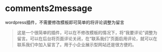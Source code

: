 # comments2message
wordpress插件，不需要修改模板即可简单的将评论调整为留言

>这是一个很简单的插件，可以在不修改模板的情况下，将“我要评论”调整为留言。可以在后台将页面评论关闭，在“联系我们”页面启用评论，就可以在联系我们中加入留言了。用于小企业展示型网站还是很方便的。
